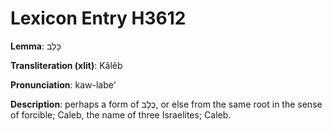 # Lexicon Entry H3612

**Lemma**: כָּלֵב

**Transliteration (xlit)**: Kâlêb

**Pronunciation**: kaw-labe'

**Description**:
perhaps a form of כֶּלֶב, or else from the same root in the sense of forcible; Caleb, the name of three Israelites; Caleb.
